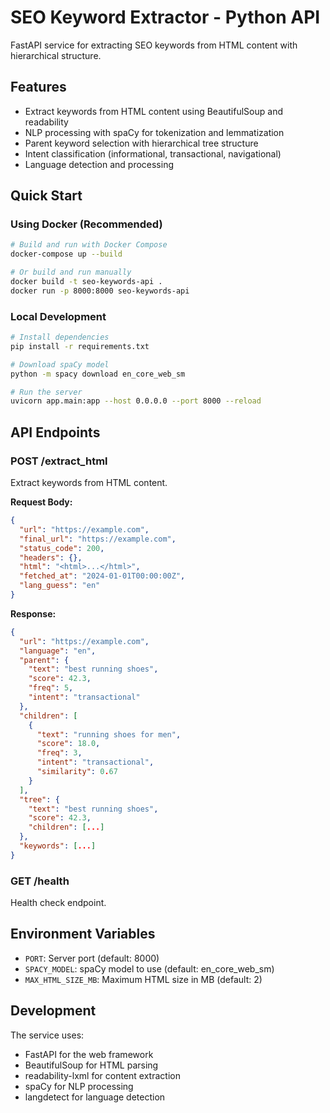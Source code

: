 # SEO Keyword Extractor - Python API

FastAPI service for extracting SEO keywords from HTML content with hierarchical structure.

## Features

- Extract keywords from HTML content using BeautifulSoup and readability
- NLP processing with spaCy for tokenization and lemmatization
- Parent keyword selection with hierarchical tree structure
- Intent classification (informational, transactional, navigational)
- Language detection and processing

## Quick Start

### Using Docker (Recommended)

```bash
# Build and run with Docker Compose
docker-compose up --build

# Or build and run manually
docker build -t seo-keywords-api .
docker run -p 8000:8000 seo-keywords-api
```

### Local Development

```bash
# Install dependencies
pip install -r requirements.txt

# Download spaCy model
python -m spacy download en_core_web_sm

# Run the server
uvicorn app.main:app --host 0.0.0.0 --port 8000 --reload
```

## API Endpoints

### POST /extract_html

Extract keywords from HTML content.

**Request Body:**
```json
{
  "url": "https://example.com",
  "final_url": "https://example.com",
  "status_code": 200,
  "headers": {},
  "html": "<html>...</html>",
  "fetched_at": "2024-01-01T00:00:00Z",
  "lang_guess": "en"
}
```

**Response:**
```json
{
  "url": "https://example.com",
  "language": "en",
  "parent": {
    "text": "best running shoes",
    "score": 42.3,
    "freq": 5,
    "intent": "transactional"
  },
  "children": [
    {
      "text": "running shoes for men",
      "score": 18.0,
      "freq": 3,
      "intent": "transactional",
      "similarity": 0.67
    }
  ],
  "tree": {
    "text": "best running shoes",
    "score": 42.3,
    "children": [...]
  },
  "keywords": [...]
}
```

### GET /health

Health check endpoint.

## Environment Variables

- `PORT`: Server port (default: 8000)
- `SPACY_MODEL`: spaCy model to use (default: en_core_web_sm)
- `MAX_HTML_SIZE_MB`: Maximum HTML size in MB (default: 2)

## Development

The service uses:
- FastAPI for the web framework
- BeautifulSoup for HTML parsing
- readability-lxml for content extraction
- spaCy for NLP processing
- langdetect for language detection
